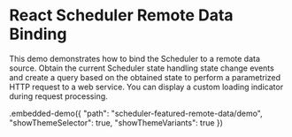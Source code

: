 # React Scheduler Remote Data Binding

This demo demonstrates how to bind the Scheduler to a remote data source. Obtain the current Scheduler state handling state change events and create a query based on the obtained state to perform a parametrized HTTP request to a web service. You can display a custom loading indicator during request processing.

.embedded-demo({ "path": "scheduler-featured-remote-data/demo", "showThemeSelector": true, "showThemeVariants": true })
